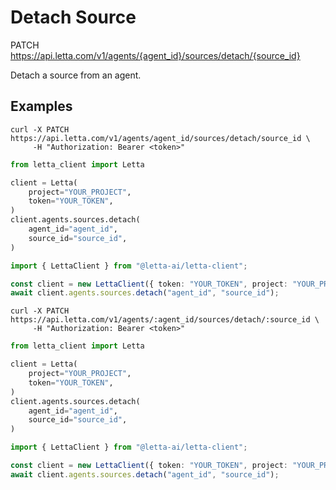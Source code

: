 # Detach Source

PATCH https://api.letta.com/v1/agents/{agent_id}/sources/detach/{source_id}

Detach a source from an agent.

## Examples

```shell
curl -X PATCH https://api.letta.com/v1/agents/agent_id/sources/detach/source_id \
     -H "Authorization: Bearer <token>"
```

```python
from letta_client import Letta

client = Letta(
    project="YOUR_PROJECT",
    token="YOUR_TOKEN",
)
client.agents.sources.detach(
    agent_id="agent_id",
    source_id="source_id",
)

```

```typescript
import { LettaClient } from "@letta-ai/letta-client";

const client = new LettaClient({ token: "YOUR_TOKEN", project: "YOUR_PROJECT" });
await client.agents.sources.detach("agent_id", "source_id");

```

```shell
curl -X PATCH https://api.letta.com/v1/agents/:agent_id/sources/detach/:source_id \
     -H "Authorization: Bearer <token>"
```

```python
from letta_client import Letta

client = Letta(
    project="YOUR_PROJECT",
    token="YOUR_TOKEN",
)
client.agents.sources.detach(
    agent_id="agent_id",
    source_id="source_id",
)

```

```typescript
import { LettaClient } from "@letta-ai/letta-client";

const client = new LettaClient({ token: "YOUR_TOKEN", project: "YOUR_PROJECT" });
await client.agents.sources.detach("agent_id", "source_id");

```